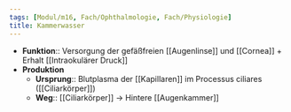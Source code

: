 ```yaml
---
tags: [Modul/m16, Fach/Ophthalmologie, Fach/Physiologie]
title: Kammerwasser
---
```

- **Funktion**:: Versorgung der gefäßfreien [[Augenlinse]] und [[Cornea]] + Erhalt [[Intraokulärer Druck]]
- **Produktion**
	- **Ursprung**:: Blutplasma der [[Kapillaren]] im Processus ciliares ([[Ciliarkörper]])
	- **Weg**:: [[Ciliarkörper]] → Hintere [[Augenkammer]]